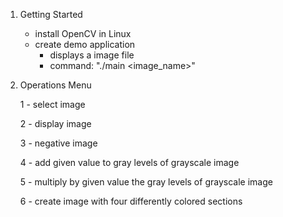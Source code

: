 1. Getting Started
	- install OpenCV in Linux
	- create demo application
		- displays a image file
		- command: "./main <image_name>"

2. Operations Menu

	1 - select image

	2 - display image

	3 - negative image

	4 - add given value to gray levels of grayscale image

	5 - multiply by given value the gray levels of grayscale image

	6 - create image with four differently colored sections
